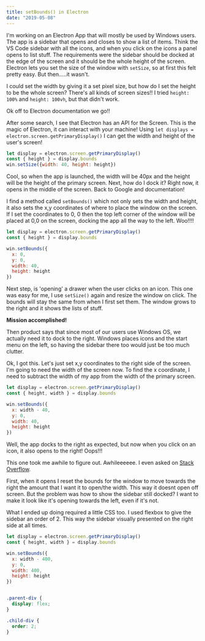 ```yaml
---
title: setBounds() in Electron
date: "2019-05-08"
---
```



I'm working on an Electron App that will mostly be used by Windows users. The app is a sidebar that opens and closes to show a list of items. Think the VS Code sidebar with all the icons, and when you click on the icons a panel opens to list stuff. The requirements were the sidebar should be docked at the edge of the screen and it should be the whole height of the screen. Electron lets you set the size of the window with `setSize`, so at first this felt pretty easy. But then.....it wasn't.

I could set the width by giving it a set pixel size, but how do I set the height to be the whole screen? There's all kinds of screen sizes!! I tried `height: 100%` and `height: 100vh`, but that didn't work. 

Ok off to Electron documentation we go!!

After some search, I see that Electron has an API for the Screen. This is the magic of Electron, it can interact with your machine! Using `let displays = electron.screen.getPrimaryDisplay()` I can get the width and height of the user's screen!

```javascript
let display = electron.screen.getPrimaryDisplay()
const { height } = display.bounds
win.setSize({width: 40, height: height})
```

Cool, so when the app is launched, the width will be 40px and the height will be the height of the primary screen. Next, how do I dock it? Right now, it opens in the middle of the screen. Back to Google and documentation!

I find a method called `setBounds()` which not only sets the width and height, it also sets the x,y coordinates of where to place the window on the screen. If I set the coordinates to 0, 0 then the top left corner of the window will be placed at 0,0 on the screen, docking the app all the way to the left. Woo!!!!

```javascript
let display = electron.screen.getPrimaryDisplay()
const { height } = display.bounds

win.setBounds({
  x: 0,
  y: 0,
  width: 40,
  height: height
})
```

Next step, is 'opening' a drawer when the user clicks on an icon. This one was easy for me, I use `setSize()` again and resize the window on click. The bounds will stay the same from when I first set them. The window grows to the right and it shows the lists of stuff.

**Mission accomplished!**

Then product says that since most of our users use Windows OS, we actually need it to dock to the right. Windows places icons and the start menu on the left, so having the sidebar there too would just be too much clutter. 

Ok, I got this. Let's just set x,y coordinates to the right side of the screen. I'm going to need the width of the screen now. To find the x coordinate, I need to subtract the width of my app from the width of the primary screen.

```javascript
let display = electron.screen.getPrimaryDisplay()
const { height, width } = display.bounds

win.setBounds({
  x: width - 40,
  y: 0,
  width: 40,
  height: height
})
```

Well, the app docks to the right as expected, but now when you click on an icon, it also opens to the right! Oops!!!

This one took me awhile to figure out. Awhileeeeee. I even asked on [Stack Overflow](https://stackoverflow.com/questions/55581488/how-can-i-resize-a-window-towards-the-left-when-the-electron-app-is-docked-on-th).


First, when it opens I reset the bounds for the window to move towards the right the amount that I want it to open/the width. This way it doesnt open off screen. But the problem was how to show the sidebar still docked? I want to make it look like it's opening towards the left, even if it's not. 

What I ended up doing required a little CSS too. I used flexbox to give the sidebar an order of 2. This way the sidebar visually presented on the right side at all times. 

```javascript
let display = electron.screen.getPrimaryDisplay()
const { height, width } = display.bounds

win.setBounds({
  x: width - 400,
  y: 0,
  width: 400,
  height: height
})
```

```css

.parent-div {
  display: flex;
}

.child-div {
  order: 2;
}

```



